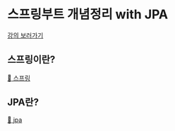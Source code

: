 # 스프링부트 개념정리 with JPA

[강의 보러가기](https://youtu.be/XBG6CUtVCIg?si=yF1N7MYalzhut8RY)

## 스프링이란? 
[:link: 스프링](./study.md/)

## JPA란?
[:link: jpa](./study2.md/)